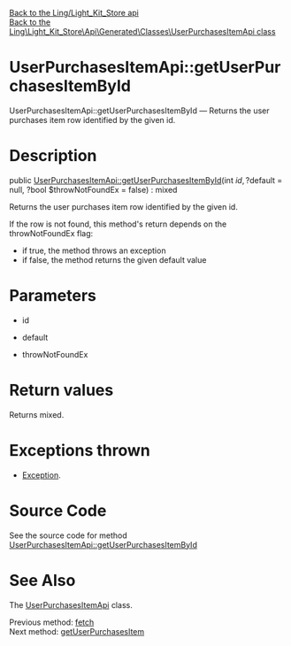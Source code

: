 [Back to the Ling/Light_Kit_Store api](https://github.com/lingtalfi/Light_Kit_Store/blob/master/doc/api/Ling/Light_Kit_Store.md)<br>
[Back to the Ling\Light_Kit_Store\Api\Generated\Classes\UserPurchasesItemApi class](https://github.com/lingtalfi/Light_Kit_Store/blob/master/doc/api/Ling/Light_Kit_Store/Api/Generated/Classes/UserPurchasesItemApi.md)


UserPurchasesItemApi::getUserPurchasesItemById
================



UserPurchasesItemApi::getUserPurchasesItemById — Returns the user purchases item row identified by the given id.




Description
================


public [UserPurchasesItemApi::getUserPurchasesItemById](https://github.com/lingtalfi/Light_Kit_Store/blob/master/doc/api/Ling/Light_Kit_Store/Api/Generated/Classes/UserPurchasesItemApi/getUserPurchasesItemById.md)(int $id, ?$default = null, ?bool $throwNotFoundEx = false) : mixed




Returns the user purchases item row identified by the given id.

If the row is not found, this method's return depends on the throwNotFoundEx flag:
- if true, the method throws an exception
- if false, the method returns the given default value




Parameters
================


- id

    

- default

    

- throwNotFoundEx

    


Return values
================

Returns mixed.


Exceptions thrown
================

- [Exception](http://php.net/manual/en/class.exception.php).&nbsp;







Source Code
===========
See the source code for method [UserPurchasesItemApi::getUserPurchasesItemById](https://github.com/lingtalfi/Light_Kit_Store/blob/master/Api/Generated/Classes/UserPurchasesItemApi.php#L149-L163)


See Also
================

The [UserPurchasesItemApi](https://github.com/lingtalfi/Light_Kit_Store/blob/master/doc/api/Ling/Light_Kit_Store/Api/Generated/Classes/UserPurchasesItemApi.md) class.

Previous method: [fetch](https://github.com/lingtalfi/Light_Kit_Store/blob/master/doc/api/Ling/Light_Kit_Store/Api/Generated/Classes/UserPurchasesItemApi/fetch.md)<br>Next method: [getUserPurchasesItem](https://github.com/lingtalfi/Light_Kit_Store/blob/master/doc/api/Ling/Light_Kit_Store/Api/Generated/Classes/UserPurchasesItemApi/getUserPurchasesItem.md)<br>


